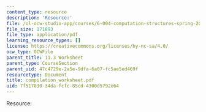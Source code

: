 ```yaml
---
content_type: resource
description: 'Resource:'
file: /ol-ocw-studio-app/courses/6-004-computation-structures-spring-2017/7f51703034dafcfc85cd4300d5792e64_compilation_worksheet.pdf
file_size: 171893
file_type: application/pdf
learning_resource_types: []
license: https://creativecommons.org/licenses/by-nc-sa/4.0/
ocw_type: OCWFile
parent_title: 11.3 Worksheet
parent_type: CourseSection
parent_uid: 47c4729e-2a5e-9dfa-6a07-fc5ae5ed469f
resourcetype: Document
title: compilation_worksheet.pdf
uid: 7f517030-34da-fcfc-85cd-4300d5792e64
---
```

Resource: